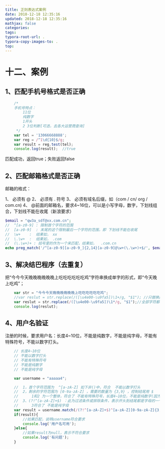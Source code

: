 ```yaml
---
title: 正则表达式案例
date: 2018-12-18 12:35:16
updated: 2018-12-18 12:35:16 
mathjax: false
categories: 
tags:
typora-root-url: .
typora-copy-images-to: .
top: 
---
```



# 十二、案例

## 1、匹配手机号格式是否正确

```javascript
	/*
    手机号特点：
        11位
        纯数字
        1开头
        2 3位判断[可选，去各大运营商查询]
     */
    var tel = '13066668888';
    var reg = /^1\d{10}$/g;
    var result = reg.test(tel);
    console.log(result);  //true
```

匹配成功，返回true；失败返回false



## 2、匹配邮箱格式是否正确

邮箱的格式：

1、 必须有 @
2、 必须有  .  符号
3、 必须有域名后缀，如（com / cn/ org / com.cn)
4、 @前面的邮箱名，要求4~16位，可以是小写字母，数字，下划线组合，下划线不能在收尾（新浪要求）

```php
$email = "qw3a_sdf@xx.com.cn";
//  ^[a-z0-9] : 限制首个字符的范围
//  [a-z0-9]  : 末尾的这个限制最后一个字符的范围，即 下划线不能在收尾
//  \w+    :  结果如， xx
//  \.\w+  :  结果如， .com
//  (\.\w+)+ : 括号里的作为一个来匹配，结果如，  .com.cn
echo preg_match('/^[a-z0-9][a-z0-9_]{2,14}[a-z0-9]@\w+(\.\w+)+$/', $email);
```



## 3、解决结巴程序（去重复）

把“今今今天晚晚晚晚晚晚上吃吃吃吃吃吃鸡”字符串换成单字的形式，即“今天晚上吃鸡”；

```javascript
	var str = "今今今天晚晚晚晚晚晚上吃吃吃吃吃吃鸡";
    //var reslut = str.replace(/([\u4e00-\u9fa5])\1+/g, "$1"); //只替换匹配的今、晚、吃
    var reslut = str.replace(/([\u4e00-\u9fa5])\1*/g, "$1");//全部字符都替换
    console.log(reslut);
```



## 4、用户名验证

注册的时候，要求用户名：长度4~10位，不能是纯数字，不能是纯字母，不能有特殊符号，不能以数字打头。

```javascript
	// 长度4~10位
    // 不能以数字打头 
    // 不能有特殊符号
    // 不能是纯数字
    // 不能是纯字母

    var username = "aaaaa4";

	//  1，首个字符范围为  ^[a-zA-Z] 如下非()中，符合  不能以数字打头 
	//  2，剩余的字符范围为 [0-9a-zA-Z] ，需要的数量为 {3,9} ，控制结尾用 $
	//  	1和2 为一个整体，符合了 不能有特殊符号，长度4~10位，不能是纯数字(因为开头那个不包含数字)
	//  3、(?!^[a-zA-Z]+$) ：此为过滤条件或排除条件，表示开头到结尾都是字母的一个整体排除掉
	//  	3符合了 不能是纯字母
    var result = username.match(/(?!^[a-zA-Z]+$)^[a-zA-Z][0-9a-zA-Z]{3,9}$/g);
    if(result){
        //如果匹配，说明username符合要求
        console.log('用户名可用');
    }else{
        //如果result为null，表示不符合要求
        console.log('有问题');
    }
```


